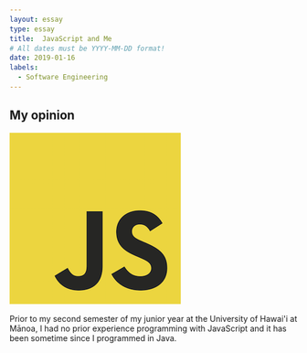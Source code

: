 ```yaml
---
layout: essay
type: essay
title:  JavaScript and Me
# All dates must be YYYY-MM-DD format!
date: 2019-01-16
labels:
  - Software Engineering
---
```


## My opinion 

<img class="ui tiny left circular floated image" src="../images/jslogo.png">

Prior to my second semester of my junior year at the University of Hawai'i at Mānoa, I had no prior experience programming with JavaScript and it has been sometime since I programmed in Java.
